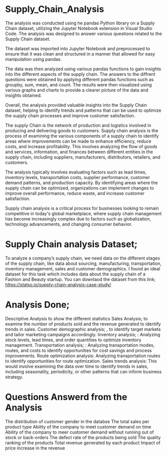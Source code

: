# Supply_Chain_Analysis

The analysis was conducted using he pandas Python library on a Supply Chain dataset, utilizing the Jupyter Notebook extension in Visual Studio Code. The analysis was designed to answer various questions related to the Supply Chain dataset.

The dataset was imported into Jupyter Notebook and preprocessed to ensure that it was clean and structured in a manner that allowed for easy manipulation using pandas.

The data was then analyzed using various pandas functions to gain insights into the different aspects of the supply chain.
The answers to the diffrent questions were obtained by applying different pandas functions such as groupby, sum, mean, and count. The results were then visualized using various graphs and charts to provide a clearer picture of the data and insights obtained.

Overall, the analysis provided valuable insights into the Supply Chain dataset, helping to identify trends and patterns that can be used to optimize the supply chain processes and improve customer satisfaction.

The supply Chain is the network of production and logistics involved in producing and delivering goods to customers.
Supply chain analysis is the process of examining the various components of a supply chain to identify areas where improvements can be made to enhance efficiency, reduce costs, and increase profitability. This involves analyzing the flow of goods and services, information, and finances between different entities in the supply chain, including suppliers, manufacturers, distributors, retailers, and customers.

The analysis typically involves evaluating factors such as lead times, inventory levels, transportation costs, supplier performance, customer demand patterns, and production capacity. By identifying areas where the supply chain can be optimized, organizations can implement changes to improve overall performance, reduce waste, and increase customer satisfaction.

Supply chain analysis is a critical process for businesses looking to remain competitive in today's global marketplace, where supply chain management has become increasingly complex due to factors such as globalization, technology advancements, and changing consumer behavior.


# Supply Chain analysis Dataset; 

To analyze a company’s supply chain, we need data on the different stages of the supply chain, like data about sourcing, manufacturing, transportation, inventory management, sales and customer demographics.
I found an ideal dataset for this task which includes data about the supply chain of a Fashion and Beauty startup. You can downlaod the dataset from this link; https://statso.io/supply-chain-analysis-case-study/

# Analysis Done;

Descriptive Analysis to show the different statistics
Sales Analysis; to examine the number of products sold and the revenue generated to identify trends in sales.
Customer demographic analysis; , to identify target markets and tailor marketing campaigns accordingly.
Inventory analysis; : Analyzing stock levels, lead times, and order quantities to optimize inventory management.
Transportation analysis; : Analyzing transportation modes, routes, and costs to identify opportunities for cost savings and process improvements.	Route optimization analysis: Analyzing transportation routes to identify opportunities for route optimization.
Sales trends analysis: This would involve examining the data over time to identify trends in sales, including seasonality, periodicity, or other patterns that can inform business strategy.


# Questions Answerd from the Analysis
The distribution of customer gender in the databse
The total sales per product type
Ability of the company to meet customer demand on time
Ability of the company to meer customer demand without running out of stock or back-orders
The defect rate of the products being sold
The quality ranking  of the products 
Total revenue generated by each product
Impact of price increase in the revenue
